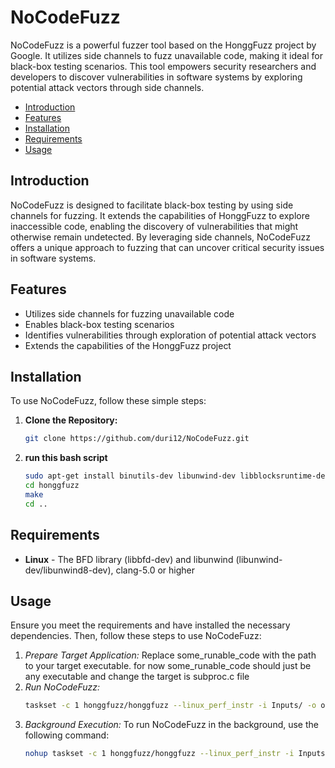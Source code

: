 # NoCodeFuzz

NoCodeFuzz is a powerful fuzzer tool based on the HonggFuzz project by Google. It utilizes side channels to fuzz unavailable code, making it ideal for black-box testing scenarios. This tool empowers security researchers and developers to discover vulnerabilities in software systems by exploring potential attack vectors through side channels.

- [Introduction](#introduction)
- [Features](#features)
- [Installation](#installation)
- [Requirements](#requirements)
- [Usage](#usage)

## Introduction

NoCodeFuzz is designed to facilitate black-box testing by using side channels for fuzzing. It extends the capabilities of HonggFuzz to explore inaccessible code, enabling the discovery of vulnerabilities that might otherwise remain undetected. By leveraging side channels, NoCodeFuzz offers a unique approach to fuzzing that can uncover critical security issues in software systems.

## Features

- Utilizes side channels for fuzzing unavailable code
- Enables black-box testing scenarios
- Identifies vulnerabilities through exploration of potential attack vectors
- Extends the capabilities of the HonggFuzz project

## Installation

To use NoCodeFuzz, follow these simple steps:

1. **Clone the Repository:**
   ```bash
   git clone https://github.com/duri12/NoCodeFuzz.git
   ```
   
2. **run this bash script**
   ```bash
   sudo apt-get install binutils-dev libunwind-dev libblocksruntime-dev clang
   cd honggfuzz
   make
   cd ..
   ```
   
## Requirements

   * **Linux** - The BFD library (libbfd-dev) and libunwind (libunwind-dev/libunwind8-dev), clang-5.0 or higher 

## Usage
   Ensure you meet the requirements and have installed the necessary dependencies. Then, follow these steps to use NoCodeFuzz:
1. *Prepare Target Application:*
   Replace some_runable_code with the path to your target executable.
   for now some_runable_code should just be any executable and change the target is subproc.c file 
2. *Run NoCodeFuzz:*
   ```bash
   taskset -c 1 honggfuzz/honggfuzz --linux_perf_instr -i Inputs/ -o outputs/ -s  -n 1  -l log.txt -- some_runable_code
   ```
3. *Background Execution:*
   To run NoCodeFuzz in the background, use the following command:
   ```bash
   nohup taskset -c 1 honggfuzz/honggfuzz --linux_perf_instr -i Inputs/ -o outputs/ -s  -n 1  -l log.txt -- toRun &
   ```
